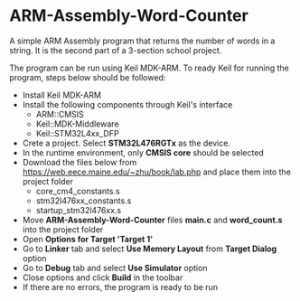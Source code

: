 # ARM-Assembly-Word-Counter

A simple ARM Assembly program that returns the number of words in a string. It is the second part of a 3-section school project.

The program can be run using Keil MDK-ARM. To ready Keil for running the program, steps below should be followed:

- Install Keil MDK-ARM
- Install the following components through Keil's interface
    - ARM::CMSIS
    - Keil::MDK-Middleware
    - Keil::STM32L4xx_DFP
- Crete a project. Select **STM32L476RGTx** as the device.
- In the runtime environment, only **CMSIS core** should be selected
- Download the files below from https://web.eece.maine.edu/~zhu/book/lab.php and place them into the project folder
    - core_cm4_constants.s
    - stm32l476xx_constants.s
    - startup_stm32l476xx.s
- Move **ARM-Assembly-Word-Counter** files **main.c** and **word_count.s** into the project folder
- Open **Options for Target 'Target 1'**
- Go to **Linker** tab and select **Use Memory Layout** from **Target Dialog** option
- Go to **Debug** tab and select **Use Simulator** option
- Close options and click **Build** in the toolbar
- If there are no errors, the program is ready to be run
